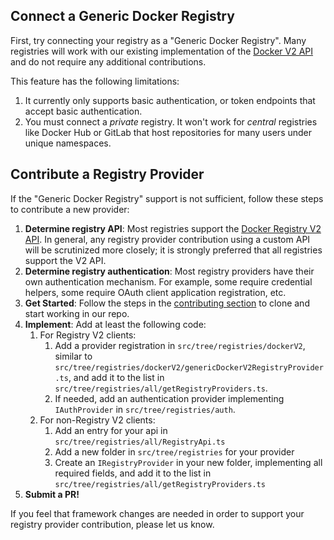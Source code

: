 ## Connect a Generic Docker Registry

First, try connecting your registry as a "Generic Docker Registry". Many registries will work with our existing implementation of the [Docker V2 API](https://docs.docker.com/registry/spec/api/) and do not require any additional contributions.

This feature has the following limitations:
1. It currently only supports basic authentication, or token endpoints that accept basic authentication.
1. You must connect a _private_ registry. It won't work for _central_ registries like Docker Hub or GitLab that host repositories for many users under unique namespaces.

## Contribute a Registry Provider

If the "Generic Docker Registry" support is not sufficient, follow these steps to contribute a new provider:

1. **Determine registry API**: Most registries support the [Docker Registry V2 API](https://docs.docker.com/registry/spec/api/). In general, any registry provider contribution using a custom API will be scrutinized more closely; it is strongly preferred that all registries support the V2 API.
1. **Determine registry authentication**: Most registry providers have their own authentication mechanism. For example, some require credential helpers, some require OAuth client application registration, etc.
1. **Get Started**: Follow the steps in the [contributing section](https://github.com/microsoft/vscode-docker#contributing) to clone and start working in our repo.
1. **Implement**: Add at least the following code:
    1. For Registry V2 clients:
        1. Add a provider registration in `src/tree/registries/dockerV2`, similar to `src/tree/registries/dockerV2/genericDockerV2RegistryProvider.ts`, and add it to the list in `src/tree/registries/all/getRegistryProviders.ts`.
        1. If needed, add an authentication provider implementing `IAuthProvider` in `src/tree/registries/auth`.
    1. For non-Registry V2 clients:
        1. Add an entry for your api in `src/tree/registries/all/RegistryApi.ts`
        1. Add a new folder in `src/tree/registries` for your provider
        1. Create an `IRegistryProvider` in your new folder, implementing all required fields, and add it to the list in `src/tree/registries/all/getRegistryProviders.ts`
1. **Submit a PR!**

If you feel that framework changes are needed in order to support your registry provider contribution, please let us know.